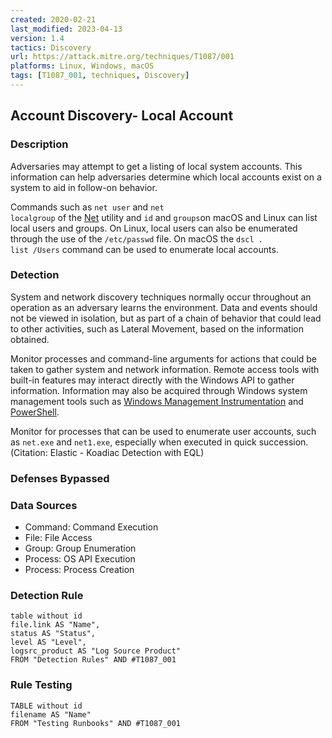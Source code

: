 ```yaml
---
created: 2020-02-21
last_modified: 2023-04-13
version: 1.4
tactics: Discovery
url: https://attack.mitre.org/techniques/T1087/001
platforms: Linux, Windows, macOS
tags: [T1087_001, techniques, Discovery]
---
```


## Account Discovery- Local Account

### Description

Adversaries may attempt to get a listing of local system accounts. This information can help adversaries determine which local accounts exist on a system to aid in follow-on behavior.

Commands such as <code>net user</code> and <code>net localgroup</code> of the [Net](https://attack.mitre.org/software/S0039) utility and <code>id</code> and <code>groups</code>on macOS and Linux can list local users and groups. On Linux, local users can also be enumerated through the use of the <code>/etc/passwd</code> file. On macOS the <code>dscl . list /Users</code> command can be used to enumerate local accounts.

### Detection

System and network discovery techniques normally occur throughout an operation as an adversary learns the environment. Data and events should not be viewed in isolation, but as part of a chain of behavior that could lead to other activities, such as Lateral Movement, based on the information obtained.

Monitor processes and command-line arguments for actions that could be taken to gather system and network information. Remote access tools with built-in features may interact directly with the Windows API to gather information. Information may also be acquired through Windows system management tools such as [Windows Management Instrumentation](https://attack.mitre.org/techniques/T1047) and [PowerShell](https://attack.mitre.org/techniques/T1059/001).

Monitor for processes that can be used to enumerate user accounts, such as <code>net.exe</code> and <code>net1.exe</code>, especially when executed in quick succession.(Citation: Elastic - Koadiac Detection with EQL)

### Defenses Bypassed



### Data Sources

  - Command: Command Execution
  -  File: File Access
  -  Group: Group Enumeration
  -  Process: OS API Execution
  -  Process: Process Creation
### Detection Rule

```dataview
table without id
file.link AS "Name",
status AS "Status",
level AS "Level",
logsrc_product AS "Log Source Product"
FROM "Detection Rules" AND #T1087_001
```

### Rule Testing

```dataview
TABLE without id
filename AS "Name"
FROM "Testing Runbooks" AND #T1087_001
```
